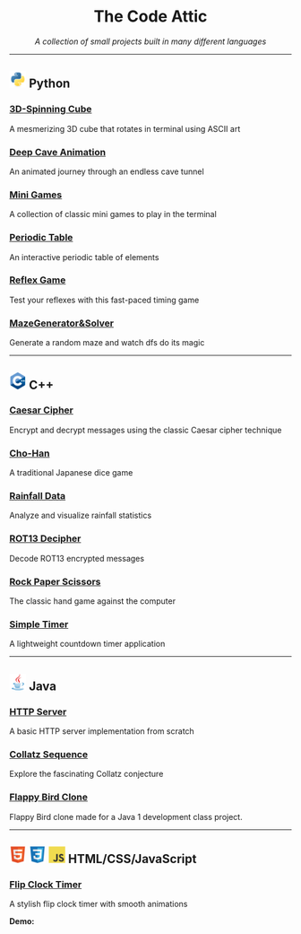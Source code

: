 <h1 align="center">The Code Attic</h1>

<p align="center"><i>A collection of small projects built in many different languages</i></p>

---

## <img src="https://raw.githubusercontent.com/devicons/devicon/master/icons/python/python-original.svg" width="30" height="30" alt="Python"/> Python

### [3D-Spinning Cube](https://github.com/Lokonco/CodeAttic/blob/main/Python/3D-SpinningCube.py)
A mesmerizing 3D cube that rotates in terminal using ASCII art

### [Deep Cave Animation](https://github.com/Lokonco/CodeAttic/blob/main/Python/DeepCaveAnimation.py)
An animated journey through an endless cave tunnel

### [Mini Games](https://github.com/Lokonco/CodeAttic/blob/main/Python/MiniGames.py)
A collection of classic mini games to play in the terminal

### [Periodic Table](https://github.com/Lokonco/CodeAttic/blob/main/Python/PerodicTable.py)
An interactive periodic table of elements

### [Reflex Game](https://github.com/Lokonco/CodeAttic/blob/main/Python/ReflexGame.py)
Test your reflexes with this fast-paced timing game

### [MazeGenerator&Solver](https://github.com/Lokonco/CodeAttic/tree/main/Python/MazeGenerator%26Solver)
Generate a random maze and watch dfs do its magic

---

## <img src="https://raw.githubusercontent.com/devicons/devicon/master/icons/cplusplus/cplusplus-original.svg" width="30" height="30" alt="C++"/> C++

### [Caesar Cipher](https://github.com/Lokonco/CodeAttic/blob/main/C%2B%2B/CeaserCypher.cpp)
Encrypt and decrypt messages using the classic Caesar cipher technique

### [Cho-Han](https://github.com/Lokonco/CodeAttic/blob/main/C%2B%2B/Cho-Han.cpp)
A traditional Japanese dice game

### [Rainfall Data](https://github.com/Lokonco/CodeAttic/blob/main/C%2B%2B/rainfalldata.cpp)
Analyze and visualize rainfall statistics

### [ROT13 Decipher](https://github.com/Lokonco/CodeAttic/blob/main/C%2B%2B/rot13Decypher.cpp)
Decode ROT13 encrypted messages

### [Rock Paper Scissors](https://github.com/Lokonco/CodeAttic/blob/main/C%2B%2B/rps.cpp)
The classic hand game against the computer

### [Simple Timer](https://github.com/Lokonco/CodeAttic/blob/main/C%2B%2B/simpletimer.cpp)
A lightweight countdown timer application

---

## <img src="https://raw.githubusercontent.com/devicons/devicon/master/icons/java/java-original.svg" width="30" height="30" alt="Java"/> Java

### [HTTP Server](https://github.com/Lokonco/CodeAttic/blob/main/Java/HttpServer.java)
A basic HTTP server implementation from scratch

### [Collatz Sequence](https://github.com/Lokonco/CodeAttic/blob/main/Java/CollatzSequence.java)
Explore the fascinating Collatz conjecture

### [Flappy Bird Clone](https://github.com/Lokonco/CodeAttic/tree/main/Java/FlappyBirdClone)
Flappy Bird clone made for a Java 1 development class project. 

---

## <img src="https://raw.githubusercontent.com/devicons/devicon/master/icons/html5/html5-original.svg" width="30" height="30" alt="HTML"/> <img src="https://raw.githubusercontent.com/devicons/devicon/master/icons/css3/css3-original.svg" width="30" height="30" alt="CSS"/> <img src="https://raw.githubusercontent.com/devicons/devicon/master/icons/javascript/javascript-original.svg" width="30" height="30" alt="JavaScript"/> HTML/CSS/JavaScript

### [Flip Clock Timer](https://github.com/Lokonco/CodeAttic/tree/main/Html-Css-Js-Ts/FlipClockTimer)
A stylish flip clock timer with smooth animations

**Demo:**
<!-- Add your GIF here: ![Flip Clock Demo](path/to/your/gif.gif) -->
